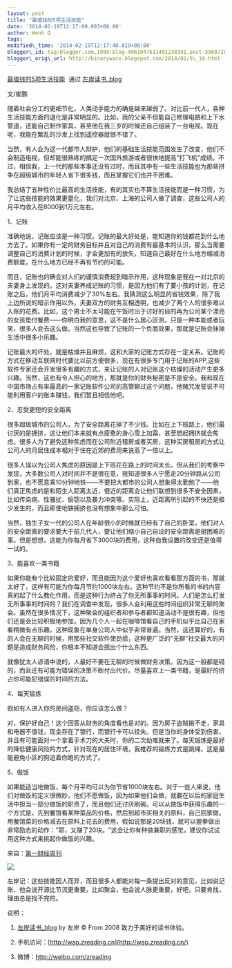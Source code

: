 ```yaml
--- 
layout: post 
title: "最值钱的5项生活技能" 
date: '2014-02-19T12:17:00.003+08:00' 
author: Wenh Q
tags:
modified\_time: '2014-02-19T12:17:40.819+08:00' 
blogger\_id: tag:blogger.com,1999:blog-4961947611491238191.post-5968726781246902581
blogger\_orig\_url: http://binaryware.blogspot.com/2014/02/5\_19.html
---
```

[最值钱的5项生活技能](http://zreading.cn.feedsportal.com/c/35042/f/647833/s/373bcbb6/sc/38/l/0L0Szreading0Bcn0Carchives0C42320Bhtml/story01.htm)  通过
[左岸读书\_blog](http://www.zreading.cn/)



文/崔鹏



随着社会分工的更细节化，人类动手能力的确是越来越弱了。对比前一代人，各种生活技能方面的退化是非常明显的。比如，我的父亲不但能自己修理电路和上下水管道，还能自己制作家具，甚至他在我三岁的时候还自己组装了一台电视。现在呢，我能在繁乱的沙发上找到遥控器就很不错了。



当然，有人会为这一代都市人辩护，他们的基础生活技能范围发生了改变，他们不会制造电视，但却能很熟练的搞定一次国外旅游或者很快地提高"打飞机"成绩。不过，相信我，上一代的那些本事还没有过时，而且其中有一些生活技能也为那些拼争在超级城市的年轻人省下很多钱，而且掌握它们也并不困难。



我总结了五种性价比最高的生活技能，有的其实也不算生活技能而是一种习惯，为了让这些技能的效果更量化，我们对北京、上海的公司人做了调查，这些公司人的月平均收入在8000到1万元左右。



1、记账



准确地说，记账应该是一种习惯。记账的最大好处是，能知道你的钱都花到什么地方去了。如果你有一定的财务目标并且对自己的消费有最基本的认识，那么当需要调整自己的消费计划的时候，才会更加有的放矢，知道自己最好在什么地方缩减消费额度，在什么地方已经不再有节约的可能。



而且，记账也的确会对人们的谨慎消费起到暗示作用，这种现象是我在一对北京的夫妻身上发现的。这对夫妻养成记账的习惯，是因为他们有了要小孩的计划，在记账之后，他们月平均消费减少了30%左右。我猜测这么明显的省钱效果，除了我上边所说的暗示作用以外，夫妻双方的财务互相透明，也减少了两个人的很多难以入账的花费。比如，这个男士不太可能在午饭时出于讨好的目的再为公司某个漂亮的女孩垫付餐费——你明白我的意思，这不是什么居心叵测，只是一种本能或者玩笑，很多人会去这么做。当然这也导致了记账的一个负面效果，那就是记账会抹掉生活中很多小乐趣。



记账最大的坏处，就是枯燥并且麻烦，这和大家的记账方式存在一定关系。记账的方式在移动互联网时代要比以前方便很多，现在有很多专门用于记账的APP,这些软件专家还会开发很多有趣的方式，来让记账的人对记账这个枯燥的活动产生更多兴趣。当然，这也有令人担心的地方，那就是你的财务秘密是不是安全。我和现在中国市场占有率最高的一家记账软件公司的高管聊过这个问题，他赌咒发誓说不可能利用客户的账本赚钱，我们暂且相信他吧。



2、忍受更短的安全距离



很多超级城市的公司人，为了安全距离花掉了不少钱。比如在上下班路上，他们最讨厌的是拥挤，这让他们本来就有点疲惫的身心雪上加霜，甚至想起拥挤就会焦虑。很多人为了避免这种焦虑而在公司附近租房或者买房，这种买房租房的方式让公司人的月居住成本相对于住在近郊的费用来说高了一倍以上。



很多人误以为公司人焦虑的原因是上下班花在路上的时间太长。但从我们的考察中发现，大多数公司人对时间并不是很在意，我知道很多人宁愿走20分钟路从公司到家，也不愿意乘10分钟地铁——不要把大都市的公司人想象得太勤勉了——他们真正焦虑的是和陌生人距离太近，很近的距离会让他们联想到很多不安全因素，比如传染病、性骚扰、偷窃以及暴力冲突等。实际上，近距离所引起的不快还是极少发生的，而且即使地铁拥挤也没有想象中那么可怕。



当然，独生子女一代的公司人在年龄很小的时候就已经有了自己的卧室，他们对人的安全距离的要求要大于前几代人，要让他们缩小自己自设的安全距离是挺困难的事。但是想想，这能为你每月省下3000块的费用，这种自我设置的改变还是值得一试的。



3、能喜欢一类书籍



如果你能有个比较固定的爱好，而且能因为这个爱好也喜欢看看那方面的书，那就太好了，这样有可能为你每月节约1000块左右。这种节约不是你所看的书的内容真的起了什么教化作用，而是这种行为挤占了你无所事事的时间。人们是怎么打发无所事事的时间的？我们在调查中发现，很多人会利用这些时间组织非常无聊的聚会。虽然在很多情况下，这种聚会的组织者和参与者都知道活动不是很有趣，但他们还是会比较积极地参加，因为几个人一起在咖啡馆看自己的手机似乎比自己在家看稍微有点乐趣。这种现象在单身公司人中似乎非常普遍。当然，这还算好的，有的人会在无聊的时候，用那些社交软件使劲摇，这种更广泛的"无聊"社交最大的问题是造成财务风险，你根本不知道会摇出个什么东西。



就像犹太人谚语中说的，人最好不要在无聊的时候做财务决策。因为这一般都是错的，而且还有可能为错误的决策不断付出代价。尽量喜欢上一类书籍，是最好的挤占你可能犯错误的时间的方法。



4、每天锻炼



假如有人进入你的房间盗窃，你应该怎么做？



对，保护好自己！这个回答从财务的角度看也是对的。因为房子盗贼搬不走，家具和电器不值钱，现金存在了银行，而银行卡可以挂失。但是当你的身体受到伤害，并且有可能面对一个拿着手术刀的大夫时，你的二次劫难就来了。每天锻炼是最好的降低健康风险的方式，针对现在的居住环境，我推荐的锻炼方式是跳绳，这是最能避免小区的狗追着你跑的方式了。



5、做饭



如果能适当地做饭，每个月平均可以为你节省1000块左右。对于一些人来说，他们对做饭的定义很微妙，他们不愿做饭，因为如果他们会做，就要在以后的家庭生活中担当一部分做饭的职责了，而且他们还讨厌刷碗。可以从做饭中获得乐趣的一个方式是，先到餐馆看某种菜品的价格，然后到超市买相关的原料，自己回家做。用餐馆菜的价格减去在原料上花去的费用，假如说那是20块钱，就可以握拳做出非常励志的动作："耶，又赚了20块。"这会让你有种做兼职的感觉，建议你试试用这种方式来挑起你做饭的兴趣。



来自：[第一财经周刊](http://www.yicai.com/news/2013/10/3039120.html)



![](https://images-blogger-opensocial.googleusercontent.com/gadgets/proxy?url=http%3A%2F%2Fzreading-img.qiniudn.com%2Fupload%2F42_2.jpg&container=blogger&gadget=a&rewriteMime=image%2F*)



左岸记：这些技能因人而异，而且很多人都能对每一条提出反对的意见，比如说记账，他会说开源比节流更重要，比如聚会，他会说人脉更重要，好吧，只要肯找，理由总是找不完的。



说明：



1. [左岸读书\_blog](http://zreading.cn/) by 左岸 © From 2008
致力于美好的读书体验。



2. 手机访问：[http://wap.zreading.cn](http://wap.zreading.cn/)



3. 微博：<http://weibo.com/zreading>
